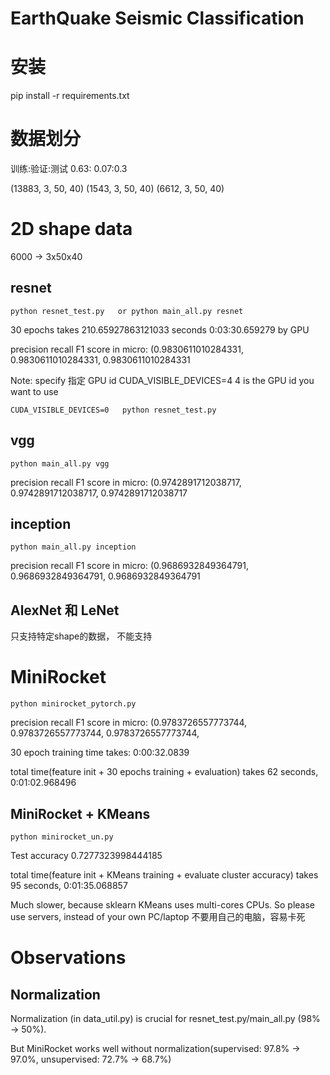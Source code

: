 # EarthQuake Seismic Classification

# 安装

pip install -r requirements.txt

# 数据划分

训练:验证:测试  0.63: 0.07:0.3

(13883, 3, 50, 40) (1543, 3, 50, 40) (6612, 3, 50, 40)


# 2D shape data

6000 -> 3x50x40



## resnet

```
python resnet_test.py   or python main_all.py resnet
```

30 epochs takes 210.65927863121033 seconds 0:03:30.659279  by GPU

precision recall  F1 score in micro: (0.9830611010284331, 0.9830611010284331, 0.9830611010284331

Note: specify 指定 GPU id  CUDA_VISIBLE_DEVICES=4   4 is the GPU id you want to use

```
CUDA_VISIBLE_DEVICES=0   python resnet_test.py
```
## vgg

```
python main_all.py vgg
```

precision recall  F1 score in micro: (0.9742891712038717, 0.9742891712038717, 0.9742891712038717

## inception

```
python main_all.py inception   
```

precision recall  F1 score in micro: (0.9686932849364791, 0.9686932849364791, 0.9686932849364791

## AlexNet 和 LeNet

只支持特定shape的数据， 不能支持

# MiniRocket

```
python minirocket_pytorch.py
```

precision recall  F1 score in micro: (0.9783726557773744, 0.9783726557773744, 0.9783726557773744,

30 epoch training time takes: 0:00:32.0839

total time(feature init + 30 epochs training + evaluation) takes 62 seconds,  0:01:02.968496

## MiniRocket + KMeans

```
python minirocket_un.py
```

Test accuracy 0.7277323998444185

total time(feature init + KMeans training + evaluate cluster accuracy) takes 95 seconds,  0:01:35.068857

Much slower, because sklearn KMeans uses multi-cores CPUs. So please use servers, instead of your own PC/laptop 不要用自己的电脑，容易卡死


# Observations

## Normalization 

Normalization (in data_util.py) is crucial for resnet_test.py/main_all.py (98% -> 50%).

But MiniRocket works well without normalization(supervised: 97.8% -> 97.0%,  unsupervised: 72.7% -> 68.7%)
